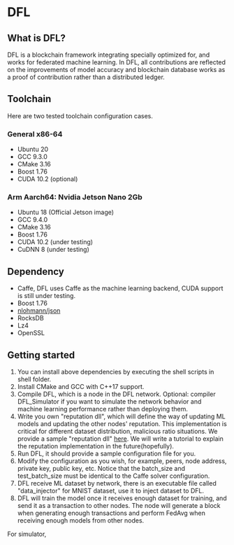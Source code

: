 # DFL

## What is DFL?
DFL is a blockchain framework integrating specially optimized for, and works for federated machine learning. In DFL, all contributions are reflected on the improvements of model accuracy and blockchain database works as a proof of contribution rather than a distributed ledger.

## Toolchain
Here are two tested toolchain configuration cases.
### General x86-64
- Ubuntu 20
- GCC 9.3.0
- CMake 3.16
- Boost 1.76
- CUDA 10.2 (optional)

### Arm Aarch64: Nvidia Jetson Nano 2Gb
- Ubuntu 18 (Official Jetson image)
- GCC 9.4.0
- CMake 3.16
- Boost 1.76
- CUDA 10.2 (under testing)
- CuDNN 8 (under testing)

## Dependency

- Caffe, DFL uses Caffe as the machine learning backend, CUDA support is still under testing.
- Boost 1.76
- [nlohmann/json](https://github.com/nlohmann/json)
- RocksDB
- Lz4
- OpenSSL

## Getting started

1. You can install above dependencies by executing the shell scripts in shell folder. 
2. Install CMake and GCC with C++17 support.
3. Compile DFL, which is a node in the DFL network. Optional: compiler DFL_Simulator if you want to simulate the network behavior and machine learning performance rather than deploying them.
4. Write you own "reputation dll", which will define the way of updating ML models and updating the other nodes' reputation. This implementation is critical for different dataset distribution, malicious ratio situations. We provide a sample "reputation dll" [here](https://github.com/twoentartian/DFL/blob/main/bin/reputation_sdk/sample/sample_reputation.cpp). We will write a tutorial to explain the reputation implementation in the future(hopefully).
5. Run DFL, it should provide a sample configuration file for you.
6. Modify the configuration as you wish, for example, peers, node address, private key, public key, etc. Notice that the batch_size and test_batch_size must be identical to the Caffe solver configuration.
7. DFL receive ML dataset by network, there is an executable file called "data_injector" for MNIST dataset, use it to inject dataset to DFL.
8. DFL will train the model once it receives enough dataset for training, and send it as a transaction to other nodes. The node will generate a block when generating enough transactions and perform FedAvg when receiving enough models from other nodes.

For simulator, 